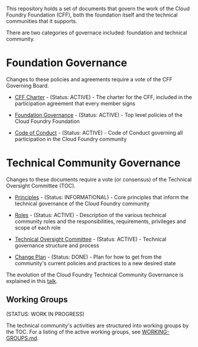 This repository holds a set of documents that govern the work of the Cloud Foundry Foundation (CFF), 
both the foundation itself and the technical communities that it supports.

There are two categories of governace included: foundation and technical community. 

# Foundation Governance

Changes to these policies and agreements require a vote of the CFF Governing Board.

* [CFF Charter](governing-board/charter.md) - (Status: ACTIVE) - The charter 
for the CFF, included in the participation agreement that every member signs

* [Foundation Governance](https://www.cloudfoundry.org/governance/) - (Status: ACTIVE) - Top level 
policies of the Cloud Foundry Foundation

* [Code of Conduct](https://www.cloudfoundry.org/code-of-conduct/) - (Status: ACTIVE) - Code of Conduct 
governing all participation in the Cloud Foundry community

# Technical Community Governance

Changes to these documents require a vote (or consensus) of the Technical Oversight Committee (TOC).

* [Principles](toc/PRINCIPLES.md) - (Status: INFORMATIONAL) - Core principles that inform the technical 
governance of the Cloud Foundry community

* [Roles](toc/ROLES.md) - (Status: ACTIVE) - Description of the various technical community roles 
and the responsibilities, requirements, privileges and scope of each role

* [Technical Oversight Committee](toc/TOC.md) - (Status: ACTIVE) - Technical governance structure and 
process

* [Change Plan](toc/CHANGEPLAN.md) - (Status: DONE) - Plan for how to get from the community's current policies and practices to a new desired state

The evolution of the Cloud Foundry Technical Community Governance is explained in this [talk](https://youtu.be/OBKsdVpFfyQ).

## Working Groups

(STATUS: WORK IN PROGRESS)

The technical community's activities are structured into working groups by the TOC. For a listing of the
active working groups, see [WORKING-GROUPS.md](toc/working-groups/WORKING-GROUPS.md).
